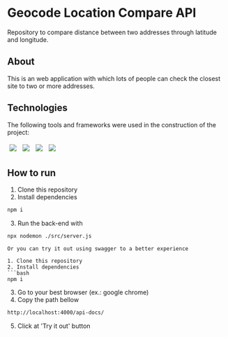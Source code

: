 # Geocode Location Compare API

Repository to compare distance between two addresses through latitude and longitude.

## About

This is an web application with which lots of people can check the closest site to two or more addresses. 

## Technologies
The following tools and frameworks were used in the construction of the project:<br>
<p>
  <img style='margin: 5px;' src='https://img.shields.io/badge/Node.js-339933?style=for-the-badge&logo=nodedotjs&logoColor=white'>
  <img style='margin: 5px;' src='https://img.shields.io/badge/npm-CB3837?style=for-the-badge&logo=npm&logoColor=white'>
  <img style='margin: 5px;' src='https://img.shields.io/badge/Express.js-000000?style=for-the-badge&logo=express&logoColor=white'>
  <img style='margin: 5px;' src='https://img.shields.io/badge/JavaScript-323330?style=for-the-badge&logo=javascript&logoColor=F7DF1E'>
</p>

## How to run

1. Clone this repository
2. Install dependencies
```bash
npm i
```
3. Run the back-end with
```bash
npx nodemon ./src/server.js
```
```
Or you can try it out using swagger to a better experience

1. Clone this repository
2. Install dependencies
```bash
npm i
```
3. Go to your best browser (ex.: google chrome)
4. Copy the path bellow
```bash
http://localhost:4000/api-docs/
```
5. Click at 'Try it out' button

